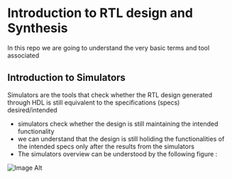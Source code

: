 # Introduction to RTL design and Synthesis

In this repo we are going to understand the very basic terms and tool associated

## Introduction to Simulators

Simulators are the tools that check whether the RTL design generated through HDL is still equivalent to the specifications (specs) desired/intended

- simulators check whether the design is still maintaining the intended functionality
- we can understand that the design is still holiding the functionalities of the intended specs only after the results from the simulators
- The simulators overview can be understood by the following figure :

![Image Alt](image_url)
